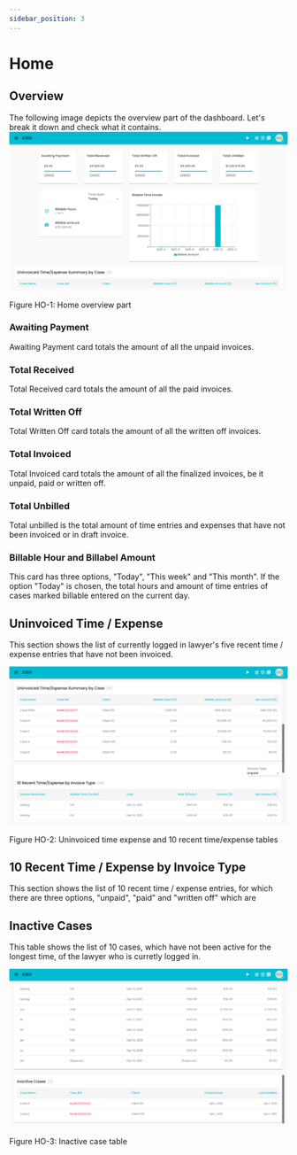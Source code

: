```yaml
---
sidebar_position: 3
---
```


# Home

## Overview
The following image depicts the overview part of the dashboard. Let's break it down and check what it contains.
![Alt text](/img/home/home_overview.png?raw=true "Home overview part")

Figure HO-1: Home overview part

### Awaiting Payment
Awaiting Payment card totals the amount of all the unpaid invoices.

### Total Received
Total Received card totals the amount of all the paid invoices.

### Total Written Off
Total Written Off card totals the amount of all the written off invoices.

### Total Invoiced
Total Invoiced card totals the amount of all the finalized invoices, be it unpaid, paid or written off.

### Total Unbilled
Total unbilled is the total amount of time entries and expenses that have not been invoiced or in draft invoice.

### Billable Hour and Billabel Amount
This card has three options, "Today", "This week" and "This month". If the option "Today" is chosen, the total hours and amount of time entries of cases marked billable entered on the current day.

## Uninvoiced Time / Expense
This section shows the list of currently logged in lawyer's five recent time / expense entries that have not been invoiced.

![Alt text](/img/home/home_uninvoice_time_expense.png?raw=true "Uninvoiced time expense and 10 recent time/expense tables")

Figure HO-2: Uninvoiced time expense and 10 recent time/expense tables

## 10 Recent Time / Expense by Invoice Type

This section shows the list of 10 recent time / expense entries, for which there are three options, "unpaid", "paid" and "written off" which are 

## Inactive Cases

This table shows the list of 10 cases, which have not been active for the longest time, of the lawyer who is curretly logged in.

![Alt text](/img/home/home_inactive_cases.png?raw=true "Home")

Figure HO-3: Inactive case table
